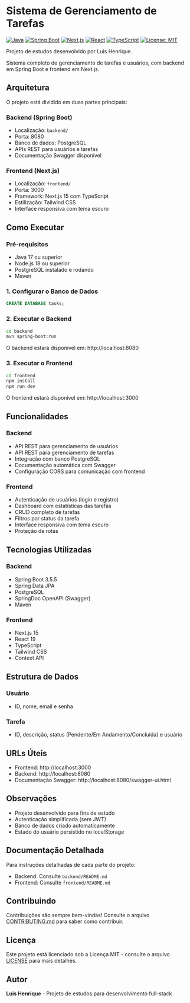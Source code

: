 # Sistema de Gerenciamento de Tarefas

[![Java](https://img.shields.io/badge/Java-17-orange)](https://www.oracle.com/java/)
[![Spring Boot](https://img.shields.io/badge/Spring%20Boot-3.5.5-green)](https://spring.io/projects/spring-boot)
[![Next.js](https://img.shields.io/badge/Next.js-15-black)](https://nextjs.org/)
[![React](https://img.shields.io/badge/React-19-blue)](https://reactjs.org/)
[![TypeScript](https://img.shields.io/badge/TypeScript-5-blue)](https://www.typescriptlang.org/)
[![License: MIT](https://img.shields.io/badge/License-MIT-yellow.svg)](https://opensource.org/licenses/MIT)

Projeto de estudos desenvolvido por Luis Henrique.

Sistema completo de gerenciamento de tarefas e usuários, com backend em Spring Boot e frontend em Next.js.

## Arquitetura

O projeto está dividido em duas partes principais:

### Backend (Spring Boot)
- Localização: `backend/`
- Porta: 8080
- Banco de dados: PostgreSQL
- APIs REST para usuários e tarefas
- Documentação Swagger disponível

### Frontend (Next.js)
- Localização: `frontend/`
- Porta: 3000
- Framework: Next.js 15 com TypeScript
- Estilização: Tailwind CSS
- Interface responsiva com tema escuro

## Como Executar

### Pré-requisitos
- Java 17 ou superior
- Node.js 18 ou superior
- PostgreSQL instalado e rodando
- Maven

### 1. Configurar o Banco de Dados
```sql
CREATE DATABASE tasks;
```

### 2. Executar o Backend
```bash
cd backend
mvn spring-boot:run
```

O backend estará disponível em: http://localhost:8080

### 3. Executar o Frontend
```bash
cd frontend
npm install
npm run dev
```

O frontend estará disponível em: http://localhost:3000

## Funcionalidades

### Backend
- API REST para gerenciamento de usuários
- API REST para gerenciamento de tarefas
- Integração com banco PostgreSQL
- Documentação automática com Swagger
- Configuração CORS para comunicação com frontend

### Frontend
- Autenticação de usuários (login e registro)
- Dashboard com estatísticas das tarefas
- CRUD completo de tarefas
- Filtros por status da tarefa
- Interface responsiva com tema escuro
- Proteção de rotas

## Tecnologias Utilizadas

### Backend
- Spring Boot 3.5.5
- Spring Data JPA
- PostgreSQL
- SpringDoc OpenAPI (Swagger)
- Maven

### Frontend
- Next.js 15
- React 19
- TypeScript
- Tailwind CSS
- Context API

## Estrutura de Dados

### Usuário
- ID, nome, email e senha

### Tarefa
- ID, descrição, status (Pendente/Em Andamento/Concluída) e usuário

## URLs Úteis

- Frontend: http://localhost:3000
- Backend: http://localhost:8080
- Documentação Swagger: http://localhost:8080/swagger-ui.html

## Observações

- Projeto desenvolvido para fins de estudo
- Autenticação simplificada (sem JWT)
- Banco de dados criado automaticamente
- Estado do usuário persistido no localStorage

## Documentação Detalhada

Para instruções detalhadas de cada parte do projeto:
- Backend: Consulte `backend/README.md`
- Frontend: Consulte `frontend/README.md`

## Contribuindo

Contribuições são sempre bem-vindas! Consulte o arquivo [CONTRIBUTING.md](CONTRIBUTING.md) para saber como contribuir.

## Licença

Este projeto está licenciado sob a Licença MIT - consulte o arquivo [LICENSE](LICENSE) para mais detalhes.

## Autor

**Luis Henrique** - Projeto de estudos para desenvolvimento full-stack
